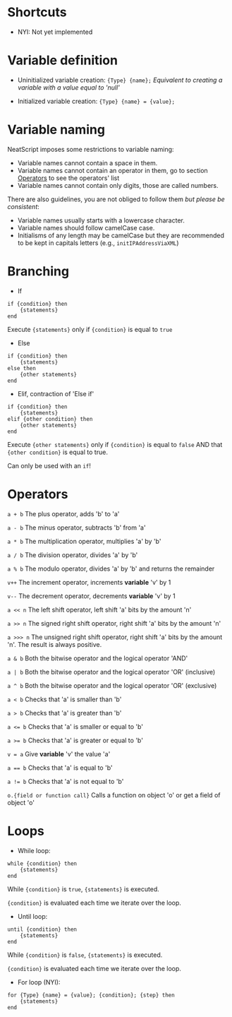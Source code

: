 Shortcuts
==================
* NYI: Not yet implemented


Variable definition
===================
* Uninitialized variable creation:
``{Type} {name};``
_Equivalent to creating a variable with a value equal to 'null'_

* Initialized variable creation:
``{Type} {name} = {value};``

Variable naming
===================
NeatScript imposes some restrictions to variable naming:
* Variable names cannot contain a space in them.
* Variable names cannot contain an operator in them, go to section [Operators](#operators) to see the operators' list
* Variable names cannot contain only digits, those are called numbers.

There are also guidelines, you are not obliged to follow them _but please be consistent_:
* Variable names usually starts with a lowercase character.
* Variable names should follow camelCase case.
* Initialisms of any length may be camelCase but they are recommended to be kept in capitals letters (e.g., ``initIPAddressViaXML``)

Branching
==================
* If

```
if {condition} then
    {statements}
end
```

Execute ``{statements}`` only if ``{condition}`` is equal to ``true``

* Else

```
if {condition} then
    {statements}
else then
    {other statements}
end
```

* Elif, contraction of 'Else if'

```
if {condition} then
    {statements}
elif {other condition} then
    {other statements}
end
```

Execute ``{other statements}`` only if ``{condition}`` is equal to ``false`` AND that ``{other condition}`` is equal to true.

Can only be used with an ``if``!

Operators
==================
``a + b`` The plus operator, adds 'b' to 'a'

``a - b`` The minus operator, subtracts 'b' from 'a'

``a * b`` The multiplication operator, multiplies 'a' by 'b'

``a / b`` The division operator, divides 'a' by 'b'

``a % b`` The modulo operator, divides 'a' by 'b' and returns the remainder
 
``v++`` The increment operator, increments **variable** 'v' by 1
 
``v--`` The decrement operator, decrements **variable** 'v' by 1

``a << n`` The left shift operator, left shift 'a' bits by the amount 'n'

``a >> n`` The signed right shift operator, right shift 'a' bits by the amount 'n'

``a >>> n`` The unsigned right shift operator, right shift 'a' bits by the amount 'n'. The result is always positive.

``a & b`` Both the bitwise operator and the logical operator 'AND'

``a | b`` Both the bitwise operator and the logical operator 'OR' (inclusive)

``a ^ b`` Both the bitwise operator and the logical operator 'OR' (exclusive)

``a < b`` Checks that 'a' is smaller than 'b'

``a > b`` Checks that 'a' is greater than 'b'

``a <= b`` Checks that 'a' is smaller or equal to 'b'

``a >= b`` Checks that 'a' is greater or equal to 'b'

``v = a`` Give **variable** 'v' the value 'a'

``a == b`` Checks that 'a' is equal to 'b'

``a != b`` Checks that 'a' is not equal to 'b'

``o.{field or function call}`` Calls a function on object 'o' or get a field of object 'o'

Loops
==================
* While loop:

```
while {condition} then
    {statements}
end
```

While ``{condition}`` is ``true``, ``{statements}`` is executed.

``{condition}`` is evaluated each time we iterate over the loop.

* Until loop:

```
until {condition} then
    {statements}
end
```

While ``{condition}`` is ``false``, ``{statements}`` is executed.

``{condition}`` is evaluated each time we iterate over the loop.

* For loop (NYI):

```
for {Type} {name} = {value}; {condition}; {step} then
    {statements}
end
```
